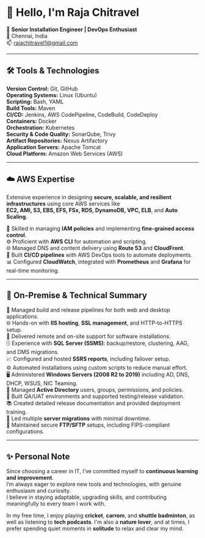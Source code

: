 # 🙏 Hello, I'm **Raja Chitravel**

🚀 **Senior Installation Engineer | DevOps Enthusiast**  
📍 Chennai, India  
📫 rajachitravel1@gmail.com  

---

## 🛠️ Tools & Technologies

**Version Control:** Git, GitHub  
**Operating Systems:** Linux (Ubuntu)  
**Scripting:** Bash, YAML  
**Build Tools:** Maven  
**CI/CD:** Jenkins, AWS CodePipeline, CodeBuild, CodeDeploy  
**Containers:** Docker  
**Orchestration:** Kubernetes  
**Security & Code Quality:** SonarQube, Trivy  
**Artifact Repositories:** Nexus Artifactory  
**Application Servers:** Apache Tomcat  
**Cloud Platform:** Amazon Web Services (AWS)  

---

## ☁️ AWS Expertise

Extensive experience in designing **secure, scalable, and resilient infrastructures** using core AWS services like  
**EC2, AMI, S3, EBS, EFS, FSx, RDS, DynamoDB, VPC, ELB**, and **Auto Scaling**.

🔐 Skilled in managing **IAM policies** and implementing **fine-grained access control**.  
⚙️ Proficient with **AWS CLI** for automation and scripting.  
🌐 Managed DNS and content delivery using **Route 53** and **CloudFront**.  
🧪 Built **CI/CD pipelines** with AWS DevOps tools to automate deployments.  
📊 Configured **CloudWatch**, integrated with **Prometheus** and **Grafana** for real-time monitoring.

---

## 💼 On-Premise & Technical Summary

🔧 Managed build and release pipelines for both web and desktop applications.  
🌐 Hands-on with **IIS hosting**, **SSL management**, and HTTP-to-HTTPS setup.  
💬 Delivered remote and on-site support for software installations.  
🗄️ Experience with **SQL Server (SSMS)**: backup/restore, clustering, AAG, and DMS migrations.  
📈 Configured and hosted **SSRS reports**, including failover setup.  
⚙️ Automated installations using custom scripts to reduce manual effort.  
🖥️ Administered **Windows Servers (2008 R2 to 2019)** including AD, DNS, DHCP, WSUS, NIC Teaming.  
👥 Managed **Active Directory** users, groups, permissions, and policies.  
🧪 Built QA/UAT environments and supported testing/release validation.  
📚 Created detailed release documentation and provided deployment training.  
🚚 Led multiple **server migrations** with minimal downtime.  
📁 Maintained secure **FTP/SFTP** setups, including FIPS-compliant configurations.

---

## ✨ Personal Note

Since choosing a career in IT, I’ve committed myself to **continuous learning and improvement**.  
I’m always eager to explore new tools and technologies, with genuine enthusiasm and curiosity.  
I believe in staying adaptable, upgrading skills, and contributing meaningfully to every team I work with.


In my free time, I enjoy playing **cricket**, **carrom**, and **shuttle badminton**, as well as listening to **tech podcasts**. 
I'm also a **nature lover**, and at times, I prefer spending quiet moments in **solitude** to relax and clear my mind.
